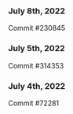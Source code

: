 ### July 8th, 2022

Commit #230845

### July 5th, 2022

Commit #314353


### July 4th, 2022

Commit #72281
